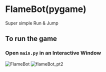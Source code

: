 # FlameBot(pygame)
Super simple Run & Jump
## To run the game
### Open ```main.py``` in an Interactive Window
![FlameBot](https://user-images.githubusercontent.com/78292768/152677681-b17fde69-d414-4831-8e29-237519b0f254.gif)
![flameBot_pt2](https://user-images.githubusercontent.com/78292768/152677683-8233638b-d12a-4a0d-9e7b-43ae988f1576.gif)
